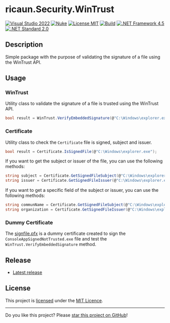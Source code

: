 # ricaun.Security.WinTrust

[![Visual Studio 2022](https://img.shields.io/badge/Visual%20Studio-2022-blue)](https://github.com/ricaun-io/ricaun.Security.WinTrust)
[![Nuke](https://img.shields.io/badge/Nuke-Build-blue)](https://nuke.build/)
[![License MIT](https://img.shields.io/badge/License-MIT-blue.svg)](LICENSE)
[![Build](https://github.com/ricaun-io/ricaun.Security.WinTrust/actions/workflows/Build.yml/badge.svg)](https://github.com/ricaun-io/ricaun.Security.WinTrust/actions)
[![.NET Framework 4.5](https://img.shields.io/badge/.NET%20Framework%204.5-blue.svg)](https://github.com/ricaun-io/ricaun.Security.WinTrust)
[![.NET Standard 2.0](https://img.shields.io/badge/.NET%20Standard%202.0-blue.svg)](https://github.com/ricaun-io/ricaun.Security.WinTrust)

## Description

Simple package with the purpose of validating the signature of a file using the WinTrust API.

## Usage
### WinTrust
Utility class to validate the signature of a file is trusted using the WinTrust API.

```csharp
bool result = WinTrust.VerifyEmbeddedSignature(@"C:\Windows\explorer.exe");
```

### Certificate
Utility class to check the `Certificate` file is signed, subject and issuer. 

```csharp
bool result = Certificate.IsSignedFile(@"C:\Windows\explorer.exe");
```

If you want to get the subject or issuer of the file, you can use the following methods:
 
``` csharp
string subject = Certificate.GetSignedFileSubject(@"C:\Windows\explorer.exe");
string issuer = Certificate.GetSignedFileIssuer(@"C:\Windows\explorer.exe");
```

If you want to get a specific field of the subject or issuer, you can use the following methods:

``` csharp
string communName = Certificate.GetSignedFileSubject(@"C:\Windows\explorer.exe", "cn"); // "Microsoft Windows"
string organization = Certificate.GetSignedFileIssuer(@"C:\Windows\explorer.exe", "o"); // "Microsoft Corporation"
```

### Dummy Certificate

The [signfile.pfx](ricaun.Security.WinTrust.Tests/signfile) is a dummy certificate created to sign the `ConsoleAppSignedNotTrusted.exe` file and test the `WinTrust.VerifyEmbeddedSignature` method.

## Release

* [Latest release](https://github.com/ricaun-io/ricaun.Security.WinTrust/releases/latest)

## License

This project is [licensed](LICENSE) under the [MIT Licence](https://en.wikipedia.org/wiki/MIT_License).

---

Do you like this project? Please [star this project on GitHub](https://github.com/ricaun-io/ricaun.Security.WinTrust/stargazers)!